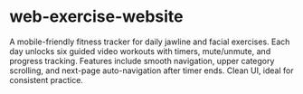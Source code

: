 # web-exercise-website
A mobile-friendly fitness tracker for daily jawline and facial exercises. Each day unlocks six guided video workouts with timers, mute/unmute, and progress tracking. Features include smooth navigation, upper category scrolling, and next-page auto-navigation after timer ends. Clean UI, ideal for consistent practice.
